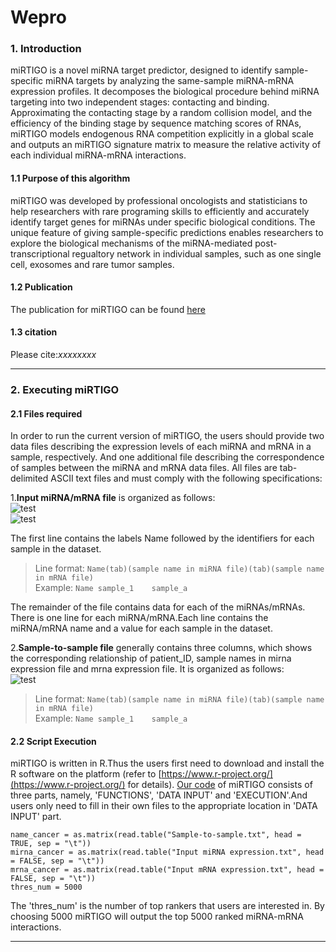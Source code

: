 # Wepro
### 1. Introduction
miRTIGO is a novel miRNA target predictor, designed to identify sample-specific miRNA targets by  analyzing the same-sample miRNA-mRNA expression profiles. It decomposes the biological procedure behind miRNA targeting into two independent stages: contacting and binding. Approximating the contacting stage by a random collision model, and the efficiency of the binding stage by sequence matching scores of RNAs, miRTIGO models endogenous RNA competition explicitly in a global scale and outputs an miRTIGO signature matrix to measure the relative activity of each individual miRNA-mRNA interactions.

#### 1.1 Purpose of this algorithm
miRTIGO was developed by professional oncologists and statisticians to help researchers with rare programing skills to efficiently and accurately identify target genes for miRNAs under specific biological conditions. The unique feature of giving sample-specific predictions enables researchers to explore the biological mechanisms of the miRNA-mediated post-transcriptional regualtory network in individual samples, such as one single cell, exosomes and rare tumor samples.

#### 1.2 Publication
The publication for miRTIGO can be found [here](https://bmcbioinformatics.biomedcentral.com/articles/10.1186/s12859-017-1812-8)

#### 1.3 citation
Please cite:*xxxxxxxx*

---
### 2. Executing miRTIGO
####  2.1 Files required
In order to run the current version of miRTIGO, the users should provide two data files describing the expression levels of each miRNA and mRNA in a sample, respectively. And one additional file describing the correspondence of samples between the miRNA and mRNA data files. All files are tab-delimited ASCII text files and must comply with the following specifications:

1.**Input miRNA/mRNA file** is organized as follows:<br>
![test](https://github.com/Henripan/Wepro/blob/master/input%20miRNA%20file.png)<br>
![test](https://github.com/Henripan/Wepro/blob/master/input%20miRNA%20file.png)<br>

The first line contains the labels Name followed by the identifiers for each sample in the dataset. <br>
>Line format: `Name(tab)(sample name in miRNA file)(tab)(sample name in mRNA file)`<br>
>Example: `Name	sample_1	sample_a`<br>

The remainder of the file contains data for each of the miRNAs/mRNAs. There is one line for each miRNA/mRNA.Each line contains the miRNA/mRNA name and a value for each sample in the dataset.<br>

2.**Sample-to-sample file** generally contains three columns, which shows the corresponding relationship of patient_ID, sample names in mirna expression file and mrna expression file. It is organized as follows:<br>
![test](https://github.com/Henripan/Wepro/blob/master/input%20miRNA%20file.png)<br>
 
>Line format: `Name(tab)(sample name in miRNA file)(tab)(sample name in mRNA file)`<br>
>Example: `Name	sample_1	sample_a`<br>

#### 2.2 Script Execution<br>

miRTIGO is written in R.Thus the users first need to download and install the R software on the platform (refer to [https://www.r-project.org/](https://www.r-project.org/) for details). [Our code](https://github.com/Henripan/Wepro/blob/master/Test1.txt) of miRTIGO consists of three parts, namely, 'FUNCTIONS', 'DATA INPUT' and 'EXECUTION'.And users only need to fill in their own files to the appropriate location in 'DATA INPUT' part.<br>


`name_cancer = as.matrix(read.table("Sample-to-sample.txt", head = TRUE, sep = "\t"))`<br>
`mirna_cancer = as.matrix(read.table("Input miRNA expression.txt", head = FALSE, sep = "\t"))`<br>
`mrna_cancer = as.matrix(read.table("Input mRNA expression.txt", head = FALSE, sep = "\t"))`<br>
`thres_num = 5000`<br>


The 'thres_num' is the number of top rankers that users are interested in. By choosing 5000 miRTIGO will output the top 5000 ranked miRNA-mRNA interactions.<br>

---
